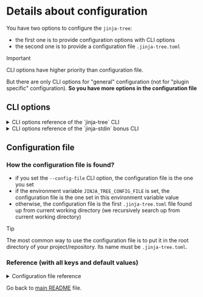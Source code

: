 <!-- *** GENERATED FILE - DO NOT EDIT *** -->
<!-- To modify this file, edit docs/details-about-configuration.md.template and launch 'make doc' -->

# Details about configuration

You have two options to configure the `jinja-tree`:

- the first one is to provide configuration options with CLI options
- the second one is to provide a configuration file `.jinja-tree.toml` 

> [!IMPORTANT]
> CLI options have higher priority than configuration file.
>
> But there are only CLI options for "general" configuration (not for "plugin specific" configuration). **So you have more options in the configuration file**

## CLI options

<details>

<summary>CLI options reference of the `jinja-tree` CLI</summary>

```
Usage: jinja-tree [OPTIONS] ROOT_DIR

  Process a directory tree with the Jinja / Jinja2 templating system.

Arguments:
  ROOT_DIR  root directory  [required]

Options:
  --config-file TEXT              config file path (default: first '.jinja-
                                  tree.toml' file found up from current
                                  working dir), can also be see with
                                  JINJA_TREE_CONFIG_FILE env var  [env var:
                                  JINJA_TREE_CONFIG_FILE]
  --log-level TEXT                log level (DEBUG, INFO, WARNING or ERROR)
                                  [default: INFO]
  --extra-search-path PATH        Search path to jinja
  --add-cwd-to-search-path / --no-add-cwd-to-search-path
                                  add current working directory (CWD) to jinja
                                  search path
  --add-root-dir-to-search-path / --no-add-root-dir-to-search-path
                                  add root directory to jinja search path
  --jinja-extension TEXT          jinja extension to load
  --context-plugin TEXT           context plugin (full python class path)
  --action-plugin TEXT            action plugin (full python class path)
  --strict-undefined / --no-strict-undefined
                                  if set, raise an error if a variable does
                                  not exist in context
  --blank-run / --no-blank-run    if set, execute a blank run (without
                                  modifying or deleting anything)  [default:
                                  no-blank-run]
  --disable-embedded-jinja-extensions / --no-disable-embedded-jinja-extensions
                                  disable embedded jinja extensions
  --help                          Show this message and exit.

```

</details>

<details>

<summary>CLI options reference of the `jinja-stdin` bonus CLI</summary>

```
Usage: jinja-stdin [OPTIONS]

  Process the standard input with Jinja templating system and return the
  result on the standard output.

Options:
  --config-file TEXT              config file path (default: first '.jinja-
                                  tree.toml' file found up from current
                                  working dir), can also be see with
                                  JINJA_TREE_CONFIG_FILE env var  [env var:
                                  JINJA_TREE_CONFIG_FILE]
  --log-level TEXT                log level (DEBUG, INFO, WARNING or ERROR)
                                  [default: INFO]
  --extra-search-path PATH        Search path to jinja
  --add-cwd-to-search-path / --no-add-cwd-to-search-path
                                  add current working directory (CWD) to jinja
                                  search path
  --jinja-extension TEXT          jinja extension to load
  --context-plugin TEXT           context plugin (full python class path)
  --strict-undefined / --no-strict-undefined
                                  if set, raise an error if a variable does
                                  not exist in context
  --disable-embedded-jinja-extensions / --no-disable-embedded-jinja-extensions
                                  disable embedded jinja extensions
  --help                          Show this message and exit.

```

</details>

## Configuration file

### How the configuration file is found?

- if you set the `--config-file` CLI option, the configuration file is the one you set
- if the environment variable `JINJA_TREE_CONFIG_FILE` is set, the configuration file is the one set in this environment variable value
- otherwise, the configuration file is the first `.jinja-tree.toml` file found up from current working directory (we recursively search up from current working directory)

> [!TIP]
> The most common way to use the configuration file is to put it in the root directory of your project/repository. Its name must be `.jinja-tree.toml`.

### Reference (with all keys and default values)

<details>

<summary>Configuration file reference</summary>

[Full file example](jinja-tree.toml):

```toml
#############################
### General configuration ###
#############################
# (Note: all values here are the default values)

[general]

# Search paths to jinja"
extra_search_paths = []

# Add root dir to search path (if true)
add_root_dir_to_search_path = true

# Add current working dir (CWD at script start) to search path (if true)
add_cwd_to_search_path = true

# Add processed file dir to search path (if true)
add_processed_file_dir_to_search_path = false

# Change working directory when tree walking (if true)
change_cwd = true

# Crash when templates use undefined variables (if true)
strict_undefined = true

# Disable embedded jinja extensions (if true)
# List of embedded jinja extensions (for information only):
# - jinja_tree.app.embedded_extensions.from_json.FromJsonExtension
# - jinja_tree.app.embedded_extensions.shell.ShellExtension
# - jinja_tree.app.embedded_extensions.fnmatch.FnMatchExtension
# - jinja_tree.app.embedded_extensions.double_quotes.DoubleQuotesExtension
# - jinja_tree.app.embedded_extensions.urlencode.UrlEncodeExtension
disable_embedded_jinja_extensions = false

# Jinja extensions to add (full paths)
# Notes: 
# - jinja-tree provides embedded extensions which will be added automatically to this list
# - you can disable embedded extensions with 'disable_embedded_jinja_extensions = true'
jinja_extensions = []


####################################  
### Context plugin configuration ###
####################################  
[context]

# Plugin full classpath [common key for all context plugins]
plugin = "jinja_tree.infra.adapters.context.EnvContextAdapter"

# Generated comment template: line1 [common key for all context plugins]
# Available placeholders: {utcnow}, {absolute_path}, {dirname}, {basename}, {relative_filepath}
generated_comment_line1 = "*** GENERATED FILE - DO NOT EDIT ***"

# Generated comment template: line2 [common key for all context plugins]
# Available placeholders: {utcnow}, {absolute_path}, {dirname}, {basename}, {relative_filepath}
generated_comment_line2 = "This file was generated by jinja-tree (https://github.com/fabien-marty/jinja-tree) from the template file: {{relative_filepath}}"

# Fnmatch patterns (for environment variable names) to ignore [specific to EnvContextAdapter plugin]
# Example: ["FOO*", "*BAR"]  for ignoring all env var starting with FOO or ending with BAR
env_ignores = []

# dotenv file path (absolute or relative), if set to an empty string (""), dotenv support is disabled [specific to EnvContextAdapter plugin]
dotenv_path = ".env"

# Fnmatch patterns (for dotenv variable names) to ignore [specific to EnvContextAdapter plugin]
# Example: ["FOO*", "*BAR"]  for ignoring all dotenv var starting with FOO or ending with BAR
dotenv_ignores = []

# Fnmatch patterns (for plugin_configuration variable names) to ignore [specific to EnvContextAdapter plugin]
# Example: ["foo*", "*bar"]  for ignoring all plugin configuration var starting with foo or ending with bar
plugin_configuration_ignores = ["plugin", "generated_comment_line1", "generated_comment_line2", "env_ignores", "dotenv_path", "dotenv_ignores", "plugin_configuration_ignores"]

# With the EnvContextAdapter plugin, you can add key/values below, they will be available in Jinja2 context

# [...]


########################################  
### File-action plugin configuration ###
########################################
[action]

# Plugin full classpath [common key for all action plugins]
plugin = "jinja_tree.infra.adapters.action.ExtensionsFileActionAdapter"

# File extensions to process [specific to ExtensionsFileActionAdapter plugin]
# Example: [".j2", ".jinja2", ".template"] for processing all files ending with .j2, .jinja2 or .template
extensions = [".template"]

# Filename patterns to ignore (fnmatch patterns to match against basename only)
# [specific to ExtensionsFileActionAdapter plugin]
filename_ignores = [ ".*" ]

# Dirname patterns to ignore recursively (fnmatch patterns to match against dirname only)
# [specific to ExtensionsFileActionAdapter plugin]
dirname_ignores =  [ "venv", "site-packages", "__pypackages__", "node_modules", "__pycache__", ".*" ]

# Replace target files if they already exist (if true)
# [specific to ExtensionsFileActionAdapter plugin]
replace = true

# Delete original (template) file after processing (if true)
# [specific to ExtensionsFileActionAdapter plugin]
delete_original = false
```

</details>

Go back to [main README](../README.md) file.